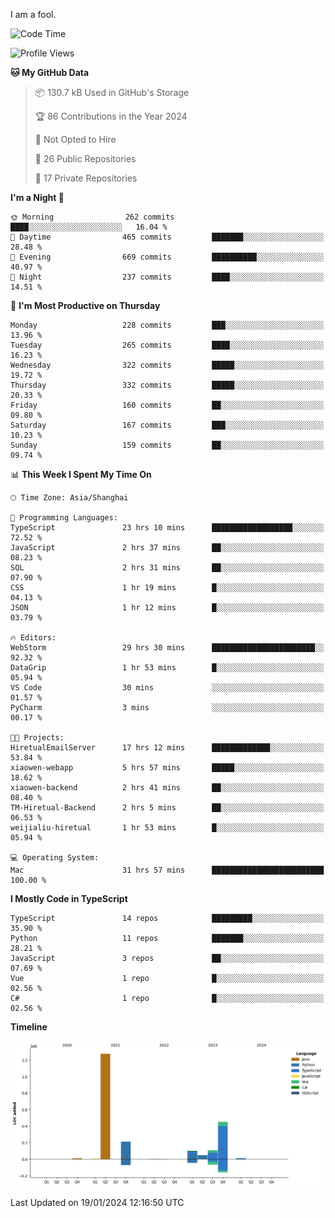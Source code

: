 I am a fool.

<!--START_SECTION:waka-->
![Code Time](http://img.shields.io/badge/Code%20Time-1%2C127%20hrs%2053%20mins-blue)

![Profile Views](http://img.shields.io/badge/Profile%20Views-0-blue)

**🐱 My GitHub Data** 

> 📦 130.7 kB Used in GitHub's Storage 
 > 
> 🏆 86 Contributions in the Year 2024
 > 
> 🚫 Not Opted to Hire
 > 
> 📜 26 Public Repositories 
 > 
> 🔑 17 Private Repositories 
 > 
**I'm a Night 🦉** 

```text
🌞 Morning                262 commits         ████░░░░░░░░░░░░░░░░░░░░░   16.04 % 
🌆 Daytime                465 commits         ███████░░░░░░░░░░░░░░░░░░   28.48 % 
🌃 Evening                669 commits         ██████████░░░░░░░░░░░░░░░   40.97 % 
🌙 Night                  237 commits         ████░░░░░░░░░░░░░░░░░░░░░   14.51 % 
```
📅 **I'm Most Productive on Thursday** 

```text
Monday                   228 commits         ███░░░░░░░░░░░░░░░░░░░░░░   13.96 % 
Tuesday                  265 commits         ████░░░░░░░░░░░░░░░░░░░░░   16.23 % 
Wednesday                322 commits         █████░░░░░░░░░░░░░░░░░░░░   19.72 % 
Thursday                 332 commits         █████░░░░░░░░░░░░░░░░░░░░   20.33 % 
Friday                   160 commits         ██░░░░░░░░░░░░░░░░░░░░░░░   09.80 % 
Saturday                 167 commits         ███░░░░░░░░░░░░░░░░░░░░░░   10.23 % 
Sunday                   159 commits         ██░░░░░░░░░░░░░░░░░░░░░░░   09.74 % 
```


📊 **This Week I Spent My Time On** 

```text
🕑︎ Time Zone: Asia/Shanghai

💬 Programming Languages: 
TypeScript               23 hrs 10 mins      ██████████████████░░░░░░░   72.52 % 
JavaScript               2 hrs 37 mins       ██░░░░░░░░░░░░░░░░░░░░░░░   08.23 % 
SQL                      2 hrs 31 mins       ██░░░░░░░░░░░░░░░░░░░░░░░   07.90 % 
CSS                      1 hr 19 mins        █░░░░░░░░░░░░░░░░░░░░░░░░   04.13 % 
JSON                     1 hr 12 mins        █░░░░░░░░░░░░░░░░░░░░░░░░   03.79 % 

🔥 Editors: 
WebStorm                 29 hrs 30 mins      ███████████████████████░░   92.32 % 
DataGrip                 1 hr 53 mins        █░░░░░░░░░░░░░░░░░░░░░░░░   05.94 % 
VS Code                  30 mins             ░░░░░░░░░░░░░░░░░░░░░░░░░   01.57 % 
PyCharm                  3 mins              ░░░░░░░░░░░░░░░░░░░░░░░░░   00.17 % 

🐱‍💻 Projects: 
HiretualEmailServer      17 hrs 12 mins      █████████████░░░░░░░░░░░░   53.84 % 
xiaowen-webapp           5 hrs 57 mins       █████░░░░░░░░░░░░░░░░░░░░   18.62 % 
xiaowen-backend          2 hrs 41 mins       ██░░░░░░░░░░░░░░░░░░░░░░░   08.40 % 
TM-Hiretual-Backend      2 hrs 5 mins        ██░░░░░░░░░░░░░░░░░░░░░░░   06.53 % 
weijialiu-hiretual       1 hr 53 mins        █░░░░░░░░░░░░░░░░░░░░░░░░   05.94 % 

💻 Operating System: 
Mac                      31 hrs 57 mins      █████████████████████████   100.00 % 
```

**I Mostly Code in TypeScript** 

```text
TypeScript               14 repos            █████████░░░░░░░░░░░░░░░░   35.90 % 
Python                   11 repos            ███████░░░░░░░░░░░░░░░░░░   28.21 % 
JavaScript               3 repos             ██░░░░░░░░░░░░░░░░░░░░░░░   07.69 % 
Vue                      1 repo              █░░░░░░░░░░░░░░░░░░░░░░░░   02.56 % 
C#                       1 repo              █░░░░░░░░░░░░░░░░░░░░░░░░   02.56 % 
```



**Timeline**

![Lines of Code chart](https://raw.githubusercontent.com/VeejaLiu/VeejaLiu/master/assets/bar_graph.png)


 Last Updated on 19/01/2024 12:16:50 UTC
<!--END_SECTION:waka-->
